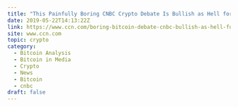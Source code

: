 ```yaml
---
title: "This Painfully Boring CNBC Crypto Debate Is Bullish as Hell for Bitcoin"
date: 2019-05-22T14:13:22Z
link: https://www.ccn.com/boring-bitcoin-debate-cnbc-bullish-as-hell-for-crypto?utm_medium=RSS&utm_source=hune
site: www.ccn.com
topic: crypto
category:
  - Bitcoin Analysis
  - Bitcoin in Media
  - Crypto
  - News
  - Bitcoin
  - cnbc
draft: false
---
```

